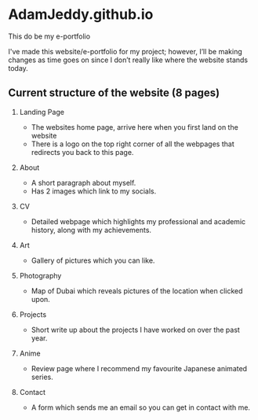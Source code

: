 # AdamJeddy.github.io
This do be my e-portfolio

I've made this website/e-portfolio for my project; however, I’ll be making changes as time goes on 
since I don’t really like where the website stands today.

## Current structure of the website (8 pages)
1. Landing Page
   - The websites home page, arrive here when you first land on the website
   - There is a logo on the top right corner of all the webpages that redirects you back to this page.

2. About
   - A short paragraph about myself.
   - Has 2 images which link to my socials.

3. CV 
   - Detailed webpage which highlights my professional and academic history, along with my achievements. 

4. Art 
   - Gallery of pictures which you can like. 

5. Photography 
   - Map of Dubai which reveals pictures of the location when clicked upon.

6. Projects 
   - Short write up about the projects I have worked on over the past year.

7. Anime
   - Review page where I recommend my favourite Japanese animated series.

8. Contact
   - A form which sends me an email so you can get in contact with me.
